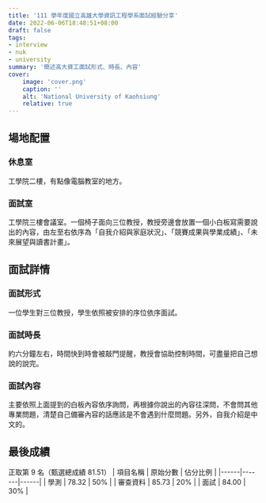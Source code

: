 ```yaml
---
title: '111 學年度國立高雄大學資訊工程學系面試經驗分享'
date: 2022-06-06T18:48:51+08:00
draft: false
tags:
- interview
- nuk
- university
summary: '簡述高大資工面試形式、時長、內容'
cover:
    image: 'cover.png'
    caption: ''
    alt: 'National University of Kaohsiung'
    relative: true
---
```

## 場地配置
### 休息室
工學院二樓，有點像電腦教室的地方。
### 面試室
工學院三樓會議室。一個椅子面向三位教授，教授旁邊會放置一個小白板寫需要說出的內容，由左至右依序為「自我介紹與家庭狀況」、「競賽成果與學業成績」、「未來展望與讀書計畫」。
## 面試詳情
### 面試形式
一位學生對三位教授，學生依照被安排的序位依序面試。
### 面試時長
約六分鐘左右，時間快到時會被敲門提醒，教授會協助控制時間，可盡量把自己想說的說完。
### 面試內容
主要依照上面提到的白板內容依序詢問，再根據你說出的內容往深問，不會問其他專業問題，清楚自己備審內容的話應該是不會遇到什麼問題。另外，自我介紹是中文的。
## 最後成績
正取第 9 名（甄選總成績 81.51）
| 項目名稱 | 原始分數  | 佔分比例 |
|------|-------|------|
| 學測   | 78.32 | 50%  |
| 審查資料 | 85.73 | 20%  |
| 面試   | 84.00 | 30%  |
